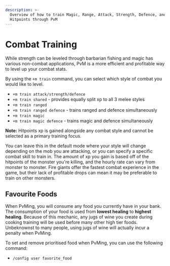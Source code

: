 ```yaml
---
description: >-
  Overview of how to train Magic, Range, Attack, Strength, Defence, and
  Hitpoints through PvM
---
```


# Combat Training

While strength can be leveled through barbarian fishing and magic has various non-combat applications, PvM is a more efficient and profitable way to level up your combat stats.&#x20;

By using the `+m train` command, you can select which style of combat you would like to level.&#x20;

* `+m train attack/strength/defence`
* `+m train shared` - provides equally split xp to all 3 melee styles
* `+m train ranged`
* `+m train ranged defence` - trains ranged and defence simultaneously
* `+m train magic`
* `+m train magic defence` - trains magic and defence simultaneously

**Note:** Hitpoints xp is gained alongside any combat style and cannot be selected as a primary training focus.&#x20;

You can leave this in the default mode where your style will change depending on the mob you are attacking, or you can specify a specific combat skill to train in. The amount of xp you gain is based off of the hitpoints of the monster you're killing, and the hourly rate can vary from monster to monster. Fire giants offer the fastest combat experience in the game, but their lack of profitable drops can mean it may be preferable to train on other monsters.

## Favourite Foods

When PvMing, you will consume any food you currently have in your bank. The consumption of your food is used from **lowest healing** to **highest healing**. Because of this mechanic, any jugs of wine you create during cooking training will be used before many other high tier foods. Unbeknownst to many people, using jugs of wine will actually incur a penalty when PvMing.

To set and remove prioritised food when PvMing, you can use the following command:

* `/config user favorite_food`
